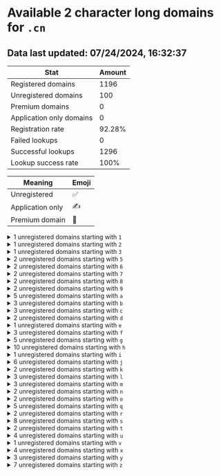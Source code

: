 # Available 2 character long domains for `.cn`

## Data last updated: 07/24/2024, 16:32:37

|Stat|Amount|
|--|--|
|Registered domains|1196|
|Unregistered domains|100|
|Premium domains|0|
|Application only domains|0|
|Registration rate|92.28%|
|Failed lookups|0|
|Successful lookups|1296|
|Lookup success rate|100%|


|Meaning|Emoji|
|--|--|
|Unregistered|:white_check_mark:|
|Application only|:writing_hand:|
|Premium domain|:gem:|

<details>
<summary>1 unregistered domains starting with <bold><code>1</code></bold></summary>

|Type|Domain|
|--|--|
|:white_check_mark:|`1n.cn`|
</details>
<details>
<summary>1 unregistered domains starting with <bold><code>2</code></bold></summary>

|Type|Domain|
|--|--|
|:white_check_mark:|`2j.cn`|
</details>
<details>
<summary>1 unregistered domains starting with <bold><code>3</code></bold></summary>

|Type|Domain|
|--|--|
|:white_check_mark:|`3p.cn`|
</details>
<details>
<summary>2 unregistered domains starting with <bold><code>5</code></bold></summary>

|Type|Domain|
|--|--|
|:white_check_mark:|`5a.cn`|
|:white_check_mark:|`5l.cn`|
</details>
<details>
<summary>2 unregistered domains starting with <bold><code>6</code></bold></summary>

|Type|Domain|
|--|--|
|:white_check_mark:|`64.cn`|
|:white_check_mark:|`6w.cn`|
</details>
<details>
<summary>2 unregistered domains starting with <bold><code>7</code></bold></summary>

|Type|Domain|
|--|--|
|:white_check_mark:|`71.cn`|
|:white_check_mark:|`7j.cn`|
</details>
<details>
<summary>2 unregistered domains starting with <bold><code>8</code></bold></summary>

|Type|Domain|
|--|--|
|:white_check_mark:|`89.cn`|
|:white_check_mark:|`8t.cn`|
</details>
<details>
<summary>2 unregistered domains starting with <bold><code>9</code></bold></summary>

|Type|Domain|
|--|--|
|:white_check_mark:|`90.cn`|
|:white_check_mark:|`96.cn`|
</details>
<details>
<summary>5 unregistered domains starting with <bold><code>a</code></bold></summary>

|Type|Domain|
|--|--|
|:white_check_mark:|`a4.cn`|
|:white_check_mark:|`ac.cn`|
|:white_check_mark:|`ae.cn`|
|:white_check_mark:|`ah.cn`|
|:white_check_mark:|`ax.cn`|
</details>
<details>
<summary>3 unregistered domains starting with <bold><code>b</code></bold></summary>

|Type|Domain|
|--|--|
|:white_check_mark:|`bj.cn`|
|:white_check_mark:|`bm.cn`|
|:white_check_mark:|`bp.cn`|
</details>
<details>
<summary>3 unregistered domains starting with <bold><code>c</code></bold></summary>

|Type|Domain|
|--|--|
|:white_check_mark:|`ck.cn`|
|:white_check_mark:|`cn.cn`|
|:white_check_mark:|`cq.cn`|
</details>
<details>
<summary>2 unregistered domains starting with <bold><code>d</code></bold></summary>

|Type|Domain|
|--|--|
|:white_check_mark:|`df.cn`|
|:white_check_mark:|`dy.cn`|
</details>
<details>
<summary>1 unregistered domains starting with <bold><code>e</code></bold></summary>

|Type|Domain|
|--|--|
|:white_check_mark:|`er.cn`|
</details>
<details>
<summary>3 unregistered domains starting with <bold><code>f</code></bold></summary>

|Type|Domain|
|--|--|
|:white_check_mark:|`fj.cn`|
|:white_check_mark:|`fl.cn`|
|:white_check_mark:|`fz.cn`|
</details>
<details>
<summary>5 unregistered domains starting with <bold><code>g</code></bold></summary>

|Type|Domain|
|--|--|
|:white_check_mark:|`g9.cn`|
|:white_check_mark:|`gd.cn`|
|:white_check_mark:|`gs.cn`|
|:white_check_mark:|`gx.cn`|
|:white_check_mark:|`gz.cn`|
</details>
<details>
<summary>10 unregistered domains starting with <bold><code>h</code></bold></summary>

|Type|Domain|
|--|--|
|:white_check_mark:|`h7.cn`|
|:white_check_mark:|`ha.cn`|
|:white_check_mark:|`hb.cn`|
|:white_check_mark:|`he.cn`|
|:white_check_mark:|`hf.cn`|
|:white_check_mark:|`hi.cn`|
|:white_check_mark:|`hk.cn`|
|:white_check_mark:|`hl.cn`|
|:white_check_mark:|`hn.cn`|
|:white_check_mark:|`hy.cn`|
</details>
<details>
<summary>1 unregistered domains starting with <bold><code>i</code></bold></summary>

|Type|Domain|
|--|--|
|:white_check_mark:|`i6.cn`|
</details>
<details>
<summary>6 unregistered domains starting with <bold><code>j</code></bold></summary>

|Type|Domain|
|--|--|
|:white_check_mark:|`jl.cn`|
|:white_check_mark:|`jq.cn`|
|:white_check_mark:|`js.cn`|
|:white_check_mark:|`jw.cn`|
|:white_check_mark:|`jx.cn`|
|:white_check_mark:|`jz.cn`|
</details>
<details>
<summary>2 unregistered domains starting with <bold><code>k</code></bold></summary>

|Type|Domain|
|--|--|
|:white_check_mark:|`kj.cn`|
|:white_check_mark:|`ko.cn`|
</details>
<details>
<summary>3 unregistered domains starting with <bold><code>l</code></bold></summary>

|Type|Domain|
|--|--|
|:white_check_mark:|`lh.cn`|
|:white_check_mark:|`lj.cn`|
|:white_check_mark:|`ln.cn`|
</details>
<details>
<summary>3 unregistered domains starting with <bold><code>m</code></bold></summary>

|Type|Domain|
|--|--|
|:white_check_mark:|`me.cn`|
|:white_check_mark:|`mf.cn`|
|:white_check_mark:|`mo.cn`|
</details>
<details>
<summary>2 unregistered domains starting with <bold><code>n</code></bold></summary>

|Type|Domain|
|--|--|
|:white_check_mark:|`nm.cn`|
|:white_check_mark:|`nx.cn`|
</details>
<details>
<summary>2 unregistered domains starting with <bold><code>o</code></bold></summary>

|Type|Domain|
|--|--|
|:white_check_mark:|`oe.cn`|
|:white_check_mark:|`oo.cn`|
</details>
<details>
<summary>5 unregistered domains starting with <bold><code>q</code></bold></summary>

|Type|Domain|
|--|--|
|:white_check_mark:|`qh.cn`|
|:white_check_mark:|`qk.cn`|
|:white_check_mark:|`qp.cn`|
|:white_check_mark:|`qw.cn`|
|:white_check_mark:|`qx.cn`|
</details>
<details>
<summary>2 unregistered domains starting with <bold><code>r</code></bold></summary>

|Type|Domain|
|--|--|
|:white_check_mark:|`rb.cn`|
|:white_check_mark:|`ri.cn`|
</details>
<details>
<summary>8 unregistered domains starting with <bold><code>s</code></bold></summary>

|Type|Domain|
|--|--|
|:white_check_mark:|`sc.cn`|
|:white_check_mark:|`sd.cn`|
|:white_check_mark:|`sf.cn`|
|:white_check_mark:|`sh.cn`|
|:white_check_mark:|`sm.cn`|
|:white_check_mark:|`sn.cn`|
|:white_check_mark:|`sv.cn`|
|:white_check_mark:|`sx.cn`|
</details>
<details>
<summary>2 unregistered domains starting with <bold><code>t</code></bold></summary>

|Type|Domain|
|--|--|
|:white_check_mark:|`tj.cn`|
|:white_check_mark:|`tw.cn`|
</details>
<details>
<summary>4 unregistered domains starting with <bold><code>u</code></bold></summary>

|Type|Domain|
|--|--|
|:white_check_mark:|`ul.cn`|
|:white_check_mark:|`um.cn`|
|:white_check_mark:|`un.cn`|
|:white_check_mark:|`ut.cn`|
</details>
<details>
<summary>1 unregistered domains starting with <bold><code>v</code></bold></summary>

|Type|Domain|
|--|--|
|:white_check_mark:|`vi.cn`|
</details>
<details>
<summary>4 unregistered domains starting with <bold><code>x</code></bold></summary>

|Type|Domain|
|--|--|
|:white_check_mark:|`x9.cn`|
|:white_check_mark:|`xj.cn`|
|:white_check_mark:|`xy.cn`|
|:white_check_mark:|`xz.cn`|
</details>
<details>
<summary>3 unregistered domains starting with <bold><code>y</code></bold></summary>

|Type|Domain|
|--|--|
|:white_check_mark:|`y1.cn`|
|:white_check_mark:|`yn.cn`|
|:white_check_mark:|`yt.cn`|
</details>
<details>
<summary>7 unregistered domains starting with <bold><code>z</code></bold></summary>

|Type|Domain|
|--|--|
|:white_check_mark:|`zd.cn`|
|:white_check_mark:|`zj.cn`|
|:white_check_mark:|`zl.cn`|
|:white_check_mark:|`zp.cn`|
|:white_check_mark:|`zq.cn`|
|:white_check_mark:|`zs.cn`|
|:white_check_mark:|`zy.cn`|
</details>